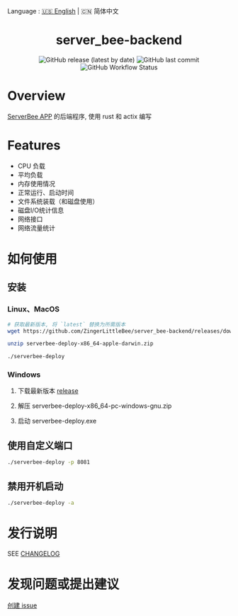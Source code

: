 Language : [🇺🇸 English](./README.md) | 🇨🇳 简体中文

<center>
    <h1>server_bee-backend</h1>
</center>

<div align="center">

![GitHub release (latest by date)](https://img.shields.io/github/v/release/ZingerLittleBee/server_bee-backend?style=flat-square)
![GitHub last commit](https://img.shields.io/github/last-commit/ZingerLittleBee/server_bee-backend?style=flat-square)
![GitHub Workflow Status](https://img.shields.io/github/workflow/status/ZingerLittleBee/server_bee-backend/Release?style=flat-square)

</div>

# Overview
[ServerBee APP](https://github.com/ZingerLittleBee/server_bee) 的后端程序, 使用 rust 和 actix 编写

# Features

- CPU 负载
- 平均负载
- 内存使用情况
- 正常运行、启动时间
- 文件系统装载（和磁盘使用）
- 磁盘I/O统计信息
- 网络接口
- 网络流量统计

# 如何使用

## 安装
### Linux、MacOS

```bash
# 获取最新版本, 将 `latest` 替换为所需版本
wget https://github.com/ZingerLittleBee/server_bee-backend/releases/download/latest/serverbee-deploy-x86_64-apple-darwin.zip

unzip serverbee-deploy-x86_64-apple-darwin.zip

./serverbee-deploy
```

### Windows

1. 下载最新版本 [release](https://github.com/ZingerLittleBee/server_bee-backend/releases)

2. 解压 serverbee-deploy-x86_64-pc-windows-gnu.zip

3. 启动 serverbee-deploy.exe

## 使用自定义端口
```bash
./serverbee-deploy -p 8081
```

## 禁用开机启动
```bash
./serverbee-deploy -a
```


# 发行说明

SEE [CHANGELOG](CHANGELOG.md)

# 发现问题或提出建议

[创建 issue](https://github.com/zingerlittlebee/server_bee-backend/issues/new)

